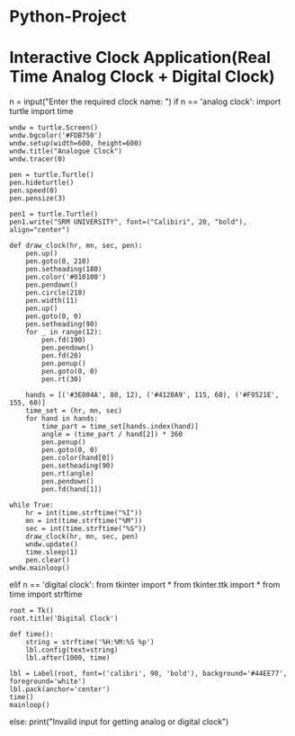 # Python-Project
# Interactive Clock Application(Real Time Analog Clock + Digital Clock)
n = input("Enter the required clock name: ")
if n == 'analog clock':
    import turtle
    import time
    
    wndw = turtle.Screen()
    wndw.bgcolor('#FDB750')
    wndw.setup(width=600, height=600)
    wndw.title("Analogue Clock")
    wndw.tracer(0)
    
    pen = turtle.Turtle()
    pen.hideturtle()
    pen.speed(0)
    pen.pensize(3)
    
    pen1 = turtle.Turtle()
    pen1.write("SRM UNIVERSITY", font=("Calibiri", 20, "bold"), align="center")
    
    def draw_clock(hr, mn, sec, pen):
        pen.up()
        pen.goto(0, 210)
        pen.setheading(180)
        pen.color('#010100')
        pen.pendown()
        pen.circle(210)
        pen.width(11)
        pen.up()
        pen.goto(0, 0)
        pen.setheading(90)
        for _ in range(12):
            pen.fd(190)
            pen.pendown()
            pen.fd(20)
            pen.penup()
            pen.goto(0, 0)
            pen.rt(30)
        
        hands = [('#3E004A', 80, 12), ('#4120A9', 115, 60), ('#F9521E', 155, 60)]
        time_set = (hr, mn, sec)
        for hand in hands:
            time_part = time_set[hands.index(hand)]
            angle = (time_part / hand[2]) * 360
            pen.penup()
            pen.goto(0, 0)
            pen.color(hand[0])
            pen.setheading(90)
            pen.rt(angle)
            pen.pendown()
            pen.fd(hand[1])
    
    while True:
        hr = int(time.strftime("%I"))
        mn = int(time.strftime("%M"))
        sec = int(time.strftime("%S"))
        draw_clock(hr, mn, sec, pen)
        wndw.update()
        time.sleep(1)
        pen.clear()
    wndw.mainloop()

elif n == 'digital clock':
    from tkinter import *
    from tkinter.ttk import *
    from time import strftime
    
    root = Tk()
    root.title('Digital Clock')
    
    def time():
        string = strftime('%H:%M:%S %p')
        lbl.config(text=string)
        lbl.after(1000, time)
    
    lbl = Label(root, font=('calibri', 90, 'bold'), background='#44EE77', foreground='white')
    lbl.pack(anchor='center')
    time()
    mainloop()

else:
    print("Invalid input for getting analog or digital clock")

